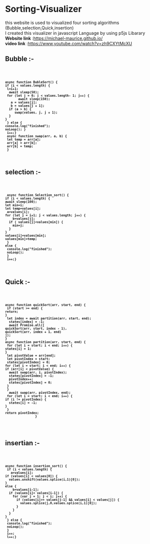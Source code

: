 # Sorting-Visualizer
this website is used to visualized four sorting algorithms </br>
(Bubble,selection,Quick,insertion) </br>
I created this visualizer in javascript Language by using p5js Libarary</br>
<b> Website link</b> :https://michael-maurice.github.io/</br>
<b> video link</b> :https://www.youtube.com/watch?v=zh9CXYtMcXU</br>

<h2>Bubble :- </h2>
<b>
 <code>
 
    async function BubleSort() {
    if (i < values.length) {
     l=i+1;
      await sleep(50);
     for (let j = 0; j < values.length- 1; j++) {
           await sleep(150);
       a = values[j];
       b = values[j + 1];
      if (a > b) {
         swap(values, j, j + 1);
      }
    }
     } else {
    console.log("finished");
    noLoop(); }
     i++;}
     async function swap(arr, a, b) {
     let temp = arr[a];
     arr[a] = arr[b];
     arr[b] = temp;
     }
</code>

</b>
<h2>selection :- </h2>
<b>
  <code>
 
     async function Selection_sort() {
    if (i < values.length) {   
    await sleep(100);          
    let min=i;
    let temp=values[i];           
     a=values[i];
    for (let j = i+1; j < values.length; j++) {
        b=values[j];
      if ( values[j]<values[min]) {
        min=j;
      }
    }
    values[i]=values[min];
    values[min]=temp;
     } 
    else {
     console.log("finished");
     noLoop();
     }
     i++;}
</code>
</b>
<h2>Quick :- </h2>
<b>
<code>
 
    async function quickSort(arr, start, end) {
     if (start >= end) {
    return;
    }
     let index = await partition(arr, start, end);
      states[index] = -1;
      await Promise.all([
    quickSort(arr, start, index - 1),
    quickSort(arr, index + 1, end)
    ]);
    }
    async function partition(arr, start, end) {
     for (let i = start; i < end; i++) {
    states[i] = 1;
    }
     let pivotValue = arr[end];
     let pivotIndex = start;
     states[pivotIndex] = 0;
    for (let i = start; i < end; i++) {
    if (arr[i] < pivotValue) {
      await swap(arr, i, pivotIndex);
      states[pivotIndex] = -1;
      pivotIndex++;
      states[pivotIndex] = 0;
     }
     }
      await swap(arr, pivotIndex, end);
     for (let i = start; i < end; i++) {
    if (i != pivotIndex) {
      states[i] = -1;
    }
     }
    return pivotIndex;
                    }
  </code>
</b>
<h2>insertian :- </h2>
<b>
<code>
 
    async function insertion_sort() {
     if (i < values.length) {
       a=values[i];
    if (values[i] < values[0]) {
      values.unshift(values.splice(i,1)[0]);
    }
    else {
        b=values[i-1];
      if (values[i]< values[i-1]) {
        for (var j = 1; j < i; j++) {
          if (values[i]>= values[j-1] && values[i] < values[j]) {
            values.splice(j,0,values.splice(i,1)[0]);
          }
        }
      }
    }
     } else {
     console.log("finished");
     noLoop();
     }
     i++;
     l++;}
</code>
</b>
